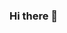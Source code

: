 ### Hi there 👋

<!--
**megaboi2005/megaboi2005** is a ✨ _special_ ✨ repository because its `README.md` (this file) appears on your GitHub profile.

Here are some ideas to get you started:

- 🔭 I’m currently working on wearybot
- 🌱 I’m currently learning python and web development 
- 👯 I’m looking to collaborate on wearybot with some friends
- 🤔 I’m looking for help with wearybot
- 💬 Ask me about my peen size
- 📫 How to reach me: ok
- 😄 Pronouns: yes
- ⚡ Fun fact: I am cripple
-->
